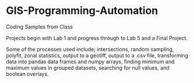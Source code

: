 # GIS-Programming-Automation
Coding Samples from Class

Projects begin with Lab 1 and progress through to Lab 5 and a Final Project. 

Some of the processes used include; intersections, random sampling, polyfit, zonal statistics, output to a geotiff, output to a .csv file, 
transforming data into pandas data frames and numpy arrays, finding minimum and maximum values in grouped datasets, searching for null values,
and boolean overlays. 
